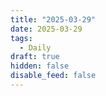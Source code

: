```yaml
---
title: "2025-03-29"
date: 2025-03-29
tags:
  - Daily
draft: true
hidden: false
disable_feed: false
---
```


